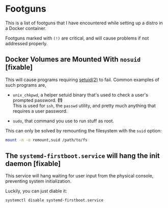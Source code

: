 # Footguns

This is a list of footguns that I have encountered while setting up a distro in a Docker container.

Footguns marked with `(!)` are critical, and will cause problems if not addressed properly.


## Docker Volumes are Mounted With `nosuid` [fixable]

This will cause programs requiring [setuid(2)](https://man7.org/linux/man-pages/man2/setuid.2.html) to fail.
Common examples of such programs are,

- `unix_chkpwd`, a helper setuid binary that's used to check a user's prompted password. **(!)**  
  This is used for `ssh`, the `passwd` utility, and pretty much anything that requires a user password.
  
- `sudo`, that command you use to run stuff as root.

This can only be solved by remounting the filesystem with the `suid` option:

```bash
mount -n -o remount,suid /path/to/fs
```

## The `systemd-firstboot.service` will hang the init daemon [fixable]

This service will hang waiting for user input from the physical console, preventing system initialization.

Luckily, you can just diable it:


```bash
systemctl disable systemd-firstboot.service
```
